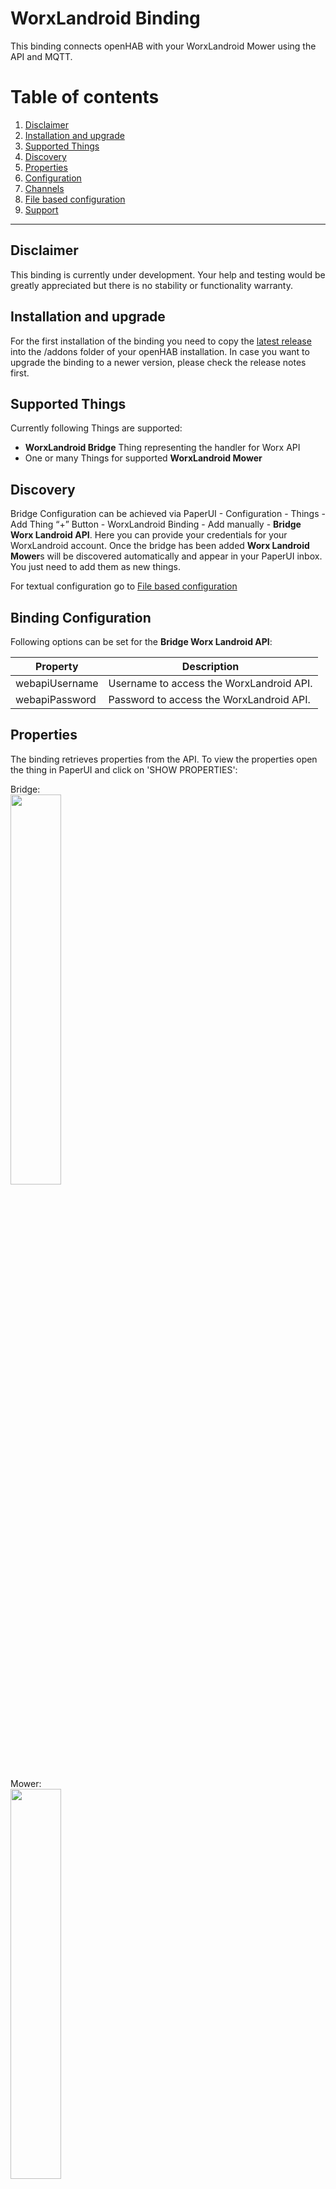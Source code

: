 # WorxLandroid Binding

This binding connects openHAB with your WorxLandroid Mower using the API and MQTT.

# Table of contents

1. [Disclaimer](https://github.com/nibi79/worxlandroid/tree/master#disclaimer)
2. [Installation and upgrade](https://github.com/nibi79/worxlandroid/tree/master#installation-and-upgrade)
3. [Supported Things](https://github.com/nibi79/worxlandroid/tree/master#supported-things)
4. [Discovery](https://github.com/nibi79/worxlandroid/tree/master#discovery)
5. [Properties](https://github.com/nibi79/worxlandroid/tree/master#properties)
6. [Configuration](https://github.com/nibi79/worxlandroid/tree/master#configuration)
7. [Channels](https://github.com/nibi79/worxlandroid/tree/master#channels)
8. [File based configuration](https://github.com/nibi79/worxlandroid/tree/master#file-based-configuration)
9. [Support](https://github.com/nibi79/worxlandroid/tree/master#support)

***

## Disclaimer

This binding is currently under development. Your help and testing would be greatly appreciated but there is no stability or functionality warranty.

## Installation and upgrade

For the first installation of the binding you need to copy the [latest release](https://github.com/nibi79/worxlandroid/releases)  into the /addons folder of your openHAB installation. In case you want to upgrade the binding to a newer version, please check the release notes first.

## Supported Things

Currently following Things are supported:

- **WorxLandroid Bridge** Thing representing the handler for Worx API
- One or many Things for supported **WorxLandroid Mower**

## Discovery

Bridge Configuration can be achieved via PaperUI - Configuration - Things - Add Thing “+” Button - WorxLandroid Binding - Add manually - **Bridge Worx Landroid API**. Here you can provide your credentials for your WorxLandroid account. Once the bridge has been added **Worx Landroid Mower**s will be discovered automatically and appear in your PaperUI inbox. You just need to add them as new things.

For textual configuration go to [File based configuration](https://github.com/nibi79/worxlandroid/tree/master#file-based-configuration)

## Binding Configuration

Following options can be set for the **Bridge Worx Landroid API**:

| Property   | Description |
|-----------|-----------|
| webapiUsername | Username to access the WorxLandroid API. |
| webapiPassword | Password to access the WorxLandroid API. |

## Properties

The binding retrieves properties from the API. To view the properties open the thing in PaperUI and click on 'SHOW PROPERTIES':

Bridge:
<br>
<img src="images/SC_PaperUI_Bridge.png" width="40%">

Mower:
<br>
<img src="images/SC_PaperUI_Mower.png" width="40%">

## Channels

Currently following **Channels** are supported on the **Worx Landroid Mower**:

##### common

| Channel   | Type | ChannelName |
|------------|-----------|-----------|
| online      | `Switch` | common#online |
| lastUpdateOnlineStatus | `DateTime` | common#lastUpdateOnlineStatus |
| action | `String` | common#action |

##### cfgCommon

| Channel   | Type | ChannelName |
|------------|-----------|-----------|
| id      | `Switch` | cfgCommon#id |
| serialNumber | `String` | cfgCommon#serialNumber |
| language | `String` | cfgCommon#language |
| lastUpdate | `DateTime` | cfgCommon#lastUpdate |
| command | `Number` | cfgCommon#command |
| rainDelay | `Number` | cfgCommon#rainDelay |

##### datCommon

| Channel   | Type | ChannelName |
|------------|-----------|-----------|
| macAdress | `String` | datCommon#macAdress |
| firmware | `Number` | datCommon#firmware |
| wifiQuality | `Number` | datCommon#wifiQuality |
| statusCode | `Number` | datCommon#statusCode |
| statusDescription | `String` | datCommon#statusDescription |
| errorCode | `Number` | datCommon#errorCode |
| errorDescription | `String` | datCommon#errorDescription |

##### datBattery

| Channel   | Type | ChannelName |
|------------|-----------|-----------|
| batteryTemperature | `Number` | datBattery#batteryTemperature |
| batteryVoltage | `Number` | datBattery#batteryVoltage |
| batteryLevel | `Number` | datBattery#batteryLevel |
| batteryChargeCycle | `Number` | datBattery#batteryChargeCycle |
| batteryCharging | `Switch` | datBattery#batteryCharging |

##### datDmp

| Channel   | Type | ChannelName |
|------------|-----------|-----------|
| pitch | `Number` | datDmp#pitch |
| roll | `Number` | datDmp#roll |
| yaw | `Number` | datDmp#yaw |

##### datSt

| Channel   | Type | ChannelName |
|------------|-----------|-----------|
| totalBladeTime | `Number` | datSt#totalBladeTime |
| totalDistance | `Number` | datSt#totalDistance |
| totalTime | `Number` | datSt#totalTime |

##### datSc

| Channel   | Type | ChannelName |
|------------|-----------|-----------|
| scheduleTimeExtension | `Number` | datSc#scheduleTimeExtension |

##### datScSunday

| Channel   | Type | ChannelName |
|------------|-----------|-----------|
| scheduleStartHour | `Number` | datScSunday#scheduleStartHour |
| scheduleStartMinutes | `Number` | datScSunday#scheduleStartMinutes |
| scheduleDuration | `Number` | datScSunday#scheduleDuration |
| scheduleEdgecut | `Number` | datScSunday#scheduleEdgecut |

##### datScMonday

| Channel   | Type | ChannelName |
|------------|-----------|-----------|
| scheduleStartHour | `Number` | datScMonday#scheduleStartHour |
| scheduleStartMinutes | `Number` | datScMonday#scheduleStartMinutes |
| scheduleDuration | `Number` | datScMonday#scheduleDuration |
| scheduleEdgecut | `Number` | datScMonday#scheduleEdgecut |

##### datScTuesady

| Channel   | Type | ChannelName |
|------------|-----------|-----------|
| scheduleStartHour | `Number` | datScTuesady#scheduleStartHour |
| scheduleStartMinutes | `Number` | datScTuesady#scheduleStartMinutes |
| scheduleDuration | `Number` | datScTuesady#scheduleDuration |
| scheduleEdgecut | `Number` | datScTuesady#scheduleEdgecut |

##### datScWednesday

| Channel   | Type | ChannelName |
|------------|-----------|-----------|
| scheduleStartHour | `Number` | datScWednesday#scheduleStartHour |
| scheduleStartMinutes | `Number` | datScWednesday#scheduleStartMinutes |
| scheduleDuration | `Number` | datScWednesday#scheduleDuration |
| scheduleEdgecut | `Number` | datScWednesday#scheduleEdgecut |

##### datScThursday

| Channel   | Type | ChannelName |
|------------|-----------|-----------|
| scheduleStartHour | `Number` | datScThursday#scheduleStartHour |
| scheduleStartMinutes | `Number` | datScThursday#scheduleStartMinutes |
| scheduleDuration | `Number` | datScThursday#scheduleDuration |
| scheduleEdgecut | `Number` | datScThursday#scheduleEdgecut |

##### datScFriday

| Channel   | Type | ChannelName |
|------------|-----------|-----------|
| scheduleStartHour | `Number` | datScFriday#scheduleStartHour |
| scheduleStartMinutes | `Number` | datScFriday#scheduleStartMinutes |
| scheduleDuration | `Number` | datScFriday#scheduleDuration |
| scheduleEdgecut | `Number` | datScFriday#scheduleEdgecut |


##### datScSaturday

| Channel   | Type | ChannelName |
|------------|-----------|-----------|
| scheduleStartHour | `Number` | datScSaturday#scheduleStartHour |
| scheduleStartMinutes | `Number` | datScSaturday#scheduleStartMinutes |
| scheduleDuration | `Number` | datScSaturday#scheduleDuration |
| scheduleEdgecut | `Number` | datScSaturday#scheduleEdgecut |

## File based configuration

<img src="images/SC_BasicUI_Main.png" width="40%">
<br><br>
<img src="images/SC_BasicUI_Schedule.png" width="40%">

### .things
```
Bridge worxlandroid:worxlandroidBridge:MyWorxBridge "MyWorx Bridge" [ webapiUsername="my username", webapiPassword="my password" ] {
    Thing mower MySerialNumber "MyLandroid Shaun"
}
```
'MySerialNumber' is the serial number of the mower.

### .items
```
String          LandroidAction                          "Action"                            <movecontrol>           {channel="worxlandroid:mower:MyWorxBridge:MySerialNumber:common#action"}
String          LandroidLastUpdate                      "Last Update Data [%s]"             <calendar>              {channel="worxlandroid:mower:MyWorxBridge:MySerialNumber:cfgCommon#lastUpdate"}
//
String          LandroidSerialNumber                    "Serial Number [%s]"                <text>                  {channel="worxlandroid:mower:MyWorxBridge:MySerialNumber:cfgCommon#serialNumber"}
Number          LandroidFirmware                        "Firmware [v%s]"                    <text>                  {channel="worxlandroid:mower:MyWorxBridge:MySerialNumber:datCommon#firmware"}
Switch          LandroidOnline                          "Online [%s]"                       <network>               {channel="worxlandroid:mower:MyWorxBridge:MySerialNumber:common#online"}
String          LandroidLastUpdateOnlineStatus          "Last Update Online Status [%s]"    <calendar>              {channel="worxlandroid:mower:MyWorxBridge:MySerialNumber:common#lastUpdateOnlineStatus"}

// Status
Number          LandroidWifiQuality                     "Wifi Quality [%d]"                 <network>               {channel="worxlandroid:mower:MyWorxBridge:MySerialNumber:datCommon#wifiQuality"}
Switch          LandroidBatteryCharging                 "Battery charging [%s]"             <lowbattery>            {channel="worxlandroid:mower:MyWorxBridge:MySerialNumber:datBattery#batteryCharging"}
Number          LandroidStatusCode                      "Status Code [%d]"                  <lawnmower>             {channel="worxlandroid:mower:MyWorxBridge:MySerialNumber:datCommon#statusCode"}
String          LandroidStatusDescription               "Status [%s]"                       <lawnmower>             {channel="worxlandroid:mower:MyWorxBridge:MySerialNumber:datCommon#statusDescription"}
Number          LandroidErrorCode                       "Error Code [%d]"                   <error>                 {channel="worxlandroid:mower:MyWorxBridge:MySerialNumber:datCommon#errorCode"}
String          LandroidErrorDescription                "Error: [%s]"                       <error>                 {channel="worxlandroid:mower:MyWorxBridge:MySerialNumber:datCommon#errorDescription"}

// Battery
Number          LandroidBatteryLevel                    "Battery Level [%d %%]"             <battery>               {channel="worxlandroid:mower:MyWorxBridge:MySerialNumber:datBattery#batteryLevel"}
Number          LandroidBatteryVoltage                  "Battery Voltage [%.2f V]"          <battery>               {channel="worxlandroid:mower:MyWorxBridge:MySerialNumber:datBattery#batteryVoltage"}
Number          LandroidBatteryTemperature              "Battery Temperature [%.1f °C]"     <temperature>           {channel="worxlandroid:mower:MyWorxBridge:MySerialNumber:datBattery#batteryTemperature"}
Number          LandroidBatteryChargeCycle              "Battery ChargeCycle [%d]"          <battery>               {channel="worxlandroid:mower:MyWorxBridge:MySerialNumber:datBattery#batteryChargeCycle"}

// Settings
Number          LandroidRainDelay                       "Rain Delay [%d min]"               <rain>                  {channel="worxlandroid:mower:MyWorxBridge:MySerialNumber:cfgCommon#rainDelay"}
Number          LandroidScheduleTimeExtension           "Schedule Time Extension [%d %%]"   <time>                  {channel="worxlandroid:mower:MyWorxBridge:MySerialNumber:datSc#scheduleTimeExtension"}

// Statistics
Number          LandroidTotalTime                       "Total Time [%s min]"               <time>                  {channel="worxlandroid:mower:MyWorxBridge:MySerialNumber:datSt#totalTime"}
Number:Length   LandroidTotalDistance                   "Total Distance [%s m]"             <chart>                 {channel="worxlandroid:mower:MyWorxBridge:MySerialNumber:datSt#totalDistance"}
Number          LandroidTotalBladeTime                  "Total Bladetime [%s min]"          <time>                  {channel="worxlandroid:mower:MyWorxBridge:MySerialNumber:datSt#totalBladeTime"}

//Schedule
// Monday
Number          LandroidScheduleMondayStartHour         "Start Hour [%d]"                   <time>                  {channel="worxlandroid:mower:MyWorxBridge:MySerialNumber:datScMonday#scheduleStartHour"}
Number          LandroidScheduleMondayStartMinutes      "Start Minutes [%d]"                <time>                  {channel="worxlandroid:mower:MyWorxBridge:MySerialNumber:datScMonday#scheduleStartMinutes"}
Number          LandroidScheduleMondayDuration          "Duration [%d]"                     <time>                  {channel="worxlandroid:mower:MyWorxBridge:MySerialNumber:datScMonday#scheduleDuration"}
Switch          LandroidScheduleMondayEdgecut           "Edgecut "                          <settings>              {channel="worxlandroid:mower:MyWorxBridge:MySerialNumber:datScMonday#scheduleEdgecut"}

// Tuesday
Number          LandroidScheduleTuesdayStartHour        "Start Hour [%d]"                   <time>                  {channel="worxlandroid:mower:MyWorxBridge:MySerialNumber:datScTuesday#scheduleStartHour"}
Number          LandroidScheduleTuesdayStartMinutes     "Start Minutes [%d]"                <time>                  {channel="worxlandroid:mower:MyWorxBridge:MySerialNumber:datScTuesday#scheduleStartMinutes"}
Number          LandroidScheduleTuesdayDuration         "Duration [%d]"                     <time>                  {channel="worxlandroid:mower:MyWorxBridge:MySerialNumber:datScTuesday#scheduleDuration"}
Switch          LandroidScheduleTuesdayEdgecut          "Edgecut "                          <settings>              {channel="worxlandroid:mower:MyWorxBridge:MySerialNumber:datScTuesday#scheduleEdgecut"}

// Wednesday
Number          LandroidScheduleWednesdayStartHour      "Start Hour [%d]"                   <time>                  {channel="worxlandroid:mower:MyWorxBridge:MySerialNumber:datScWednesday#scheduleStartHour"}
Number          LandroidScheduleWednesdayStartMinutes   "Start Minutes [%d]"                <time>                  {channel="worxlandroid:mower:MyWorxBridge:MySerialNumber:datScWednesday#scheduleStartMinutes"}
Number          LandroidScheduleWednesdayDuration       "Duration [%d]"                     <time>                  {channel="worxlandroid:mower:MyWorxBridge:MySerialNumber:datScWednesday#scheduleDuration"}
Switch          LandroidScheduleWednesdayEdgecut        "Edgecut "                          <settings>              {channel="worxlandroid:mower:MyWorxBridge:MySerialNumber:datScWednesday#scheduleEdgecut"}

// Thursday
Number          LandroidScheduleThursdayStartHour       "Start Hour [%d]"                   <time>                  {channel="worxlandroid:mower:MyWorxBridge:MySerialNumber:datScThursday#scheduleStartHour"}
Number          LandroidScheduleThursdayStartMinutes    "Start Minutes [%d]"                <time>                  {channel="worxlandroid:mower:MyWorxBridge:MySerialNumber:datScThursday#scheduleStartMinutes"}
Number          LandroidScheduleThursdayDuration        "Duration [%d]"                     <time>                  {channel="worxlandroid:mower:MyWorxBridge:MySerialNumber:datScThursday#scheduleDuration"}
Switch          LandroidScheduleThursdayEdgecut         "Edgecut "                          <settings>              {channel="worxlandroid:mower:MyWorxBridge:MySerialNumber:datScThursday#scheduleEdgecut"}

// Friday
Number          LandroidScheduleFridayStartHour         "Start Hour [%d]"                   <time>                  {channel="worxlandroid:mower:MyWorxBridge:MySerialNumber:datScFriday#scheduleStartHour"}
Number          LandroidScheduleFridayStartMinutes      "Start Minutes [%d]"                <time>                  {channel="worxlandroid:mower:MyWorxBridge:MySerialNumber:datScFriday#scheduleStartMinutes"}
Number          LandroidScheduleFridayDuration          "Duration [%d]"                     <time>                  {channel="worxlandroid:mower:MyWorxBridge:MySerialNumber:datScFriday#scheduleDuration"}
Switch          LandroidScheduleFridayEdgecut           "Edgecut "                          <settings>              {channel="worxlandroid:mower:MyWorxBridge:MySerialNumber:datScFriday#scheduleEdgecut"}

// Saturday
Number          LandroidScheduleSaturdayStartHour       "Start Hour [%d]"                   <time>                  {channel="worxlandroid:mower:MyWorxBridge:MySerialNumber:datScSaturday#scheduleStartHour"}
Number          LandroidScheduleSaturdayStartMinutes    "Start Minutes [%d]"                <time>                  {channel="worxlandroid:mower:MyWorxBridge:MySerialNumber:datScSaturday#scheduleStartMinutes"}
Number          LandroidScheduleSaturdayDuration        "Duration [%d]"                     <time>                  {channel="worxlandroid:mower:MyWorxBridge:MySerialNumber:datScSaturday#scheduleDuration"}
Switch          LandroidScheduleSaturdayEdgecut         "Edgecut "                          <settings>              {channel="worxlandroid:mower:MyWorxBridge:MySerialNumber:datScSaturday#scheduleEdgecut"}

// Sunday
Number          LandroidScheduleSundayStartHour         "Start Hour [%d]"                   <time>                  {channel="worxlandroid:mower:MyWorxBridge:MySerialNumber:datScSunday#scheduleStartHour"}
Number          LandroidScheduleSundayStartMinutes      "Start Minutes [%d]"                <time>                  {channel="worxlandroid:mower:MyWorxBridge:MySerialNumber:datScSunday#scheduleStartMinutes"}
Number          LandroidScheduleSundayDuration          "Duration [%d]"                     <time>                  {channel="worxlandroid:mower:MyWorxBridge:MySerialNumber:datScSunday#scheduleDuration"}
Switch          LandroidScheduleSundayEdgecut           "Edgecut "                          <settings>              {channel="worxlandroid:mower:MyWorxBridge:MySerialNumber:datScSunday#scheduleEdgecut"}
```

### .sitemap
```
sitemap landroid label="Landroid"
{
    Frame {
        Switch item=LandroidAction mappings=[START="Start", STOP="Stop", HOME="Go Home"]
         Text item=LandroidLastUpdate
    }
    Frame {
        Text item=LandroidSerialNumber
        Text item=LandroidFirmware
        Text item=LandroidOnline //mappings=[OFF="Offline", ON="Online"]
        Text item=LandroidLastUpdateOnlineStatus
    }
    Frame label="Status"{
        Text item=LandroidWifiQuality
        Text  item=LandroidBatteryCharging
        Text item=LandroidStatusCode
        Text item=LandroidStatusDescription
        Text item=LandroidErrorCode
        Text item=LandroidErrorDescription
    }
    Frame label="Battery"{
        Text item=LandroidBatteryLevel
        Text item=LandroidBatteryVoltage
        Text item=LandroidBatteryTemperature
        Text item=LandroidBatteryChargeCycle
    }
    Frame label="Settings" {
        Setpoint item=LandroidScheduleTimeExtension minValue=-100 maxValue=100 step=10
        Text label="Schedule" icon="time"{
            Frame label="Schedule Monday" {
                Setpoint item=LandroidScheduleMondayStartHour minValue=0 maxValue=23 step=1
                Setpoint item=LandroidScheduleMondayStartMinutes minValue=0 maxValue=45 step=15
                Setpoint item=LandroidScheduleMondayDuration minValue=15 maxValue=1425 step=15
                Switch item=LandroidScheduleMondayEdgecut
            }
            Frame label="Schedule Tuesday" {
                Setpoint item=LandroidScheduleTuesdayStartHour minValue=0 maxValue=23 step=1
                Setpoint item=LandroidScheduleTuesdayStartMinutes minValue=0 maxValue=45 step=15
                Setpoint item=LandroidScheduleTuesdayDuration minValue=15 maxValue=1425 step=15
                Switch item=LandroidScheduleTuesdayEdgecut
            }
            Frame label="Schedule Wednesday" {
                Setpoint item=LandroidScheduleWednesdayStartHour minValue=0 maxValue=23 step=1
                Setpoint item=LandroidScheduleWednesdayStartMinutes minValue=0 maxValue=45 step=15
                Setpoint item=LandroidScheduleWednesdayDuration minValue=15 maxValue=1425 step=15
                Switch item=LandroidScheduleWednesdayEdgecut
            }
            Frame label="Schedule Thursday" {
                Setpoint item=LandroidScheduleThursdayStartHour minValue=0 maxValue=23 step=1
                Setpoint item=LandroidScheduleThursdayStartMinutes minValue=0 maxValue=45 step=15
                Setpoint item=LandroidScheduleThursdayDuration minValue=15 maxValue=1425 step=15
                Switch item=LandroidScheduleThursdayEdgecut
            }
            Frame label="Schedule Friday" {
                Setpoint item=LandroidScheduleFridayStartHour minValue=0 maxValue=23 step=1
                Setpoint item=LandroidScheduleFridayStartMinutes minValue=0 maxValue=45 step=15
                Setpoint item=LandroidScheduleFridayDuration minValue=15 maxValue=1425 step=15
                Switch item=LandroidScheduleFridayEdgecut
            }
            Frame label="Schedule Saturday" {
                Setpoint item=LandroidScheduleSaturdayStartHour minValue=0 maxValue=23 step=1
                Setpoint item=LandroidScheduleSaturdayStartMinutes minValue=0 maxValue=45 step=15
                Setpoint item=LandroidScheduleSaturdayDuration minValue=15 maxValue=1425 step=15
                Switch item=LandroidScheduleSaturdayEdgecut
            }
            Frame label="Schedule Sunday" {
                Setpoint item=LandroidScheduleSundayStartHour minValue=0 maxValue=23 step=1
                Setpoint item=LandroidScheduleSundayStartMinutes minValue=0 maxValue=45 step=15
                Setpoint item=LandroidScheduleSundayDuration minValue=15 maxValue=1425 step=15
                Switch item=LandroidScheduleSundayEdgecut
            }
        }
        Setpoint item=LandroidRainDelay minValue=0 maxValue=750 step=30
    }
    Frame label="Statistic" {
        Text item=LandroidTotalTime
        Text item=LandroidTotalDistance label="Total Distance [%.2f km]"
        Text item=LandroidTotalBladeTime
    }
}
```

### .rules
```
TODO
```

## Support

If you encounter critical issues with this binding, please consider to:

- create an [issue](https://github.com/nibi79/worxlandroid/issues) on GitHub
- search [community forum](https://community.openhab.org/) for answers already given
- or make a new post there, if nothing was found

In any case please provide some information about your problem:

- openHAB and binding version
- error description and steps to retrace if applicable
- any related `[WARN]`/`[ERROR]` from openhab.log (`log:set DEBUG org.openhab.binding.worxlandroid`)
- whether it's the binding, bridge, device or channel related issue

For the sake of documentation please use English language.

